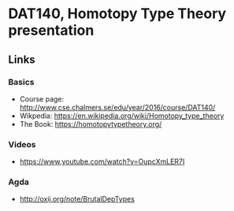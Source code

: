 # DAT140, Homotopy Type Theory presentation

## Links

### Basics 

+ Course page: http://www.cse.chalmers.se/edu/year/2016/course/DAT140/
+ Wikpedia: https://en.wikipedia.org/wiki/Homotopy_type_theory
+ The Book: https://homotopytypetheory.org/

### Videos
+ https://www.youtube.com/watch?v=OupcXmLER7I

### Agda
+ http://oxij.org/note/BrutalDepTypes
